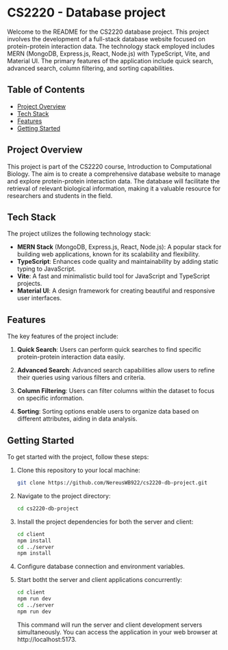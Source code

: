 # CS2220 - Database project

Welcome to the README for the CS2220 database project. This project involves the development of a full-stack database website focused on protein-protein interaction data. The technology stack employed includes MERN (MongoDB, Express.js, React, Node.js) with TypeScript, Vite, and Material UI. The primary features of the application include quick search, advanced search, column filtering, and sorting capabilities.

## Table of Contents

- [Project Overview](#project-overview)
- [Tech Stack](#tech-stack)
- [Features](#features)
- [Getting Started](#getting-started)

## Project Overview

This project is part of the CS2220 course, Introduction to Computational Biology. The aim is to create a comprehensive database website to manage and explore protein-protein interaction data. The database will facilitate the retrieval of relevant biological information, making it a valuable resource for researchers and students in the field.

## Tech Stack

The project utilizes the following technology stack:

- **MERN Stack** (MongoDB, Express.js, React, Node.js): A popular stack for building web applications, known for its scalability and flexibility.
- **TypeScript**: Enhances code quality and maintainability by adding static typing to JavaScript.
- **Vite**: A fast and minimalistic build tool for JavaScript and TypeScript projects.
- **Material UI**: A design framework for creating beautiful and responsive user interfaces.

## Features

The key features of the project include:

1. **Quick Search**: Users can perform quick searches to find specific protein-protein interaction data easily.

2. **Advanced Search**: Advanced search capabilities allow users to refine their queries using various filters and criteria.

3. **Column Filtering**: Users can filter columns within the dataset to focus on specific information.

4. **Sorting**: Sorting options enable users to organize data based on different attributes, aiding in data analysis.

## Getting Started

To get started with the project, follow these steps:

1. Clone this repository to your local machine:

   ```bash
   git clone https://github.com/NereusWB922/cs2220-db-project.git
   ```
2. Navigate to the project directory:

   ```bash
   cd cs2220-db-project
   ```
3. Install the project dependencies for both the server and client:

   ```bash
   cd client
   npm install
   cd ../server
   npm install
   ```
4. Configure database connection and environment variables.
5. Start botht the server and client applications concurrently:
   ```bash
   cd client
   npm run dev
   cd ../server
   npm run dev
   ```
   This command will run the server and client development servers simultaneously. You can access the application in your web browser at http://localhost:5173.